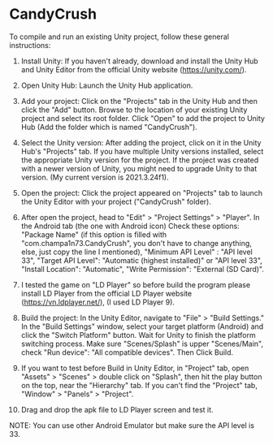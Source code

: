 # CandyCrush

To compile and run an existing Unity project, follow these general instructions:

1. Install Unity: If you haven't already, download and install the Unity Hub and Unity Editor from the official Unity website (https://unity.com/).

2. Open Unity Hub: Launch the Unity Hub application.

3. Add your project: Click on the "Projects" tab in the Unity Hub and then click the "Add" button. Browse to the location of your existing Unity project and select its root folder. Click "Open" to add the project to Unity Hub (Add the folder which is named "CandyCrush").

4. Select the Unity version: After adding the project, click on it in the Unity Hub's "Projects" tab. If you have multiple Unity versions installed, select the appropriate Unity version for the project. If the project was created with a newer version of Unity, you might need to upgrade Unity to that version. (My current version is 2021.3.24f1).

5. Open the project: Click the project appeared on "Projects" tab to launch the Unity Editor with your project ("CandyCrush" folder).

6. After open the project, head to "Edit" > "Project Settings" > "Player". In the Android tab (the one with Android icon) Check these options: "Package Name" (if this option is filled with "com.champa1n73.CandyCrush", you don't have to change anything, else, just copy the line I mentioned), "Minimum API Level" : "API level 33", "Target API Level": "Automatic (highest installed)" or "API level 33", "Install Location": "Automatic", "Write Permission": "External (SD Card)".

7. I tested the game on "LD Player" so before build the program please install LD Player from the official LD Player website (https://vn.ldplayer.net/), (I used LD Player 9).

8. Build the project: In the Unity Editor, navigate to "File" > "Build Settings." In the "Build Settings" window, select your target platform (Android) and click the "Switch Platform" button. Wait for Unity to finish the platform switching process. Make sure "Scenes/Splash" is upper "Scenes/Main", check "Run device": "All compatible devices". Then Click Build.

9. If you want to test before Build in Unity Editor, in "Project" tab, open "Assets" > "Scenes" > double click on "Splash", then hit the play button on the top, near the "Hierarchy" tab. If you can't find the "Project" tab, "Window" > "Panels" > "Project".

10. Drag and drop the apk file to LD Player screen and test it.

NOTE: You can use other Android Emulator but make sure the API level is 33.
